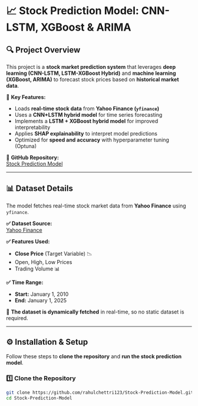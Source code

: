 # 📈 Stock Prediction Model: CNN-LSTM, XGBoost & ARIMA

## **🔍 Project Overview**
This project is a **stock market prediction system** that leverages **deep learning (CNN-LSTM, LSTM-XGBoost Hybrid)** and **machine learning (XGBoost, ARIMA)** to forecast stock prices based on **historical market data**.

📌 **Key Features:**
- Loads **real-time stock data** from **Yahoo Finance (`yfinance`)**
- Uses a **CNN+LSTM hybrid model** for time series forecasting
- Implements a **LSTM + XGBoost hybrid model** for improved interpretability
- Applies **SHAP explainability** to interpret model predictions
- Optimized for **speed and accuracy** with hyperparameter tuning (Optuna)

🔗 **GitHub Repository:**  
[Stock Prediction Model](https://github.com/rahulchettri123/Stock-Prediction-Model)

---

## **📊 Dataset Details**
The model fetches real-time stock market data from **Yahoo Finance** using `yfinance`.

**✅ Dataset Source:**  
[Yahoo Finance](https://finance.yahoo.com/)

**✅ Features Used:**
- **Close Price** (Target Variable) 📉
- Open, High, Low Prices  
- Trading Volume 📊

**✅ Time Range:**  
- **Start:** January 1, 2010  
- **End:** January 1, 2025  

📌 **The dataset is dynamically fetched** in real-time, so no static dataset is required.

---

## **⚙️ Installation & Setup**
Follow these steps to **clone the repository** and **run the stock prediction model**.

### **1️⃣ Clone the Repository**
```bash
git clone https://github.com/rahulchettri123/Stock-Prediction-Model.git
cd Stock-Prediction-Model
